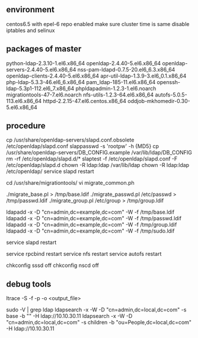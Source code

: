 ## environment
centos6.5 with epel-6 repo enabled
make sure cluster time is same 
disable iptables and selinux

## packages of master
python-ldap-2.3.10-1.el6.x86_64
openldap-2.4.40-5.el6.x86_64
openldap-servers-2.4.40-5.el6.x86_64
nss-pam-ldapd-0.7.5-20.el6_6.3.x86_64
openldap-clients-2.4.40-5.el6.x86_64
apr-util-ldap-1.3.9-3.el6_0.1.x86_64
php-ldap-5.3.3-46.el6_6.x86_64
pam_ldap-185-11.el6.x86_64
openssh-ldap-5.3p1-112.el6_7.x86_64
phpldapadmin-1.2.3-1.el6.noarch
migrationtools-47-7.el6.noarch
nfs-utils-1.2.3-64.el6.x86_64
autofs-5.0.5-113.el6.x86_64
httpd-2.2.15-47.el6.centos.x86_64
oddjob-mkhomedir-0.30-5.el6.x86_64

## procedure

cp /usr/share/openldap-servers/slapd.conf.obsolete /etc/openldap/slapd.conf
slappasswd -s 'rootpw' -h {MD5}
cp /usr/share/openldap-servers/DB_CONFIG.example  /var/lib/ldap/DB_CONFIG
 rm -rf /etc/openldap/slapd.d/*
slaptest  -f /etc/openldap/slapd.conf -F /etc/openldap/slapd.d
chown -R ldap:ldap /var/lib/ldap
chown -R ldap:ldap /etc/openldap/
 service slapd restart

cd /usr/share/migrationtools/
vi  migrate_common.ph

./migrate_base.pl > /tmp/base.ldif
./migrate_passwd.pl  /etc/passwd > /tmp/passwd.ldif
./migrate_group.pl  /etc/group > /tmp/group.ldif

ldapadd -x -D "cn=admin,dc=example,dc=com" -W -f /tmp/base.ldif
ldapadd -x -D "cn=admin,dc=example,dc=com" -W -f /tmp/passwd.ldif
ldapadd -x -D "cn=admin,dc=example,dc=com" -W -f /tmp/group.ldif
ldapadd -x -D "cn=admin,dc=example,dc=com" -W -f /tmp/sudo.ldif

service slapd restart


service rpcbind restart
service nfs restart
service autofs restart


chkconfig sssd off
chkconfig nscd off



## debug tools
ltrace -S -f -p <pid> -o <output_file>

sudo -V | grep ldap
ldapsearch -x -W -D "cn=admin,dc=local,dc=com" -s base -b "" -H ldap://10.10.30.11
ldapsearch -x -W -D "cn=admin,dc=local,dc=com" -s children -b "ou=People,dc=local,dc=com" -H ldap://10.10.30.11



